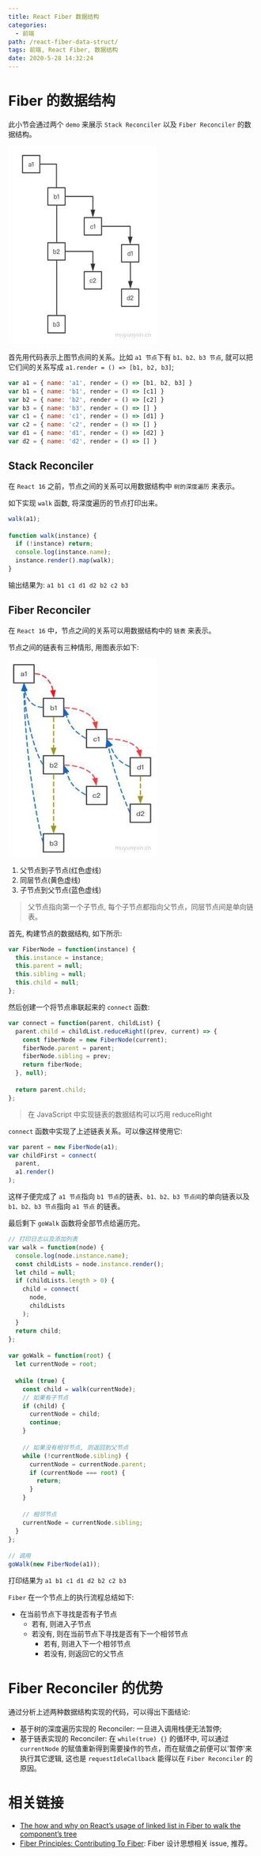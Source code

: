 ```yaml
---
title: React Fiber 数据结构
categories:
  - 前端
path: /react-fiber-data-struct/
tags: 前端, React Fiber, 数据结构
date: 2020-5-28 14:32:24
---
```


# Fiber 的数据结构

此小节会通过两个 `demo` 来展示 `Stack Reconciler` 以及 `Fiber Reconciler` 的数据结构。

![](2020-05-28-14-50-48.png)

首先用代码表示上图节点间的关系。比如 `a1 节点`下有 `b1、b2、b3 节点`, 就可以把它们间的关系写成 `a1.render = () => [b1, b2, b3]`;

```js
var a1 = { name: 'a1', render = () => [b1, b2, b3] }
var b1 = { name: 'b1', render = () => [c1] }
var b2 = { name: 'b2', render = () => [c2] }
var b3 = { name: 'b3', render = () => [] }
var c1 = { name: 'c1', render = () => [d1] }
var c2 = { name: 'c2', render = () => [] }
var d1 = { name: 'd1', render = () => [d2] }
var d2 = { name: 'd2', render = () => [] }
```

## Stack Reconciler

在 `React 16` 之前，节点之间的关系可以用数据结构中 `树的深度遍历` 来表示。

如下实现 `walk` 函数, 将深度遍历的节点打印出来。

```js
walk(a1);

function walk(instance) {
  if (!instance) return;
  console.log(instance.name);
  instance.render().map(walk);
}
```

输出结果为: `a1 b1 c1 d1 d2 b2 c2 b3`

## Fiber Reconciler

在 `React 16` 中，节点之间的关系可以用数据结构中的 `链表` 来表示。

节点之间的链表有三种情形, 用图表示如下:

![](2020-05-28-14-52-10.png)

1. 父节点到子节点(红色虚线)
2. 同层节点(黄色虚线)
3. 子节点到父节点(蓝色虚线)

> 父节点指向第一个子节点, 每个子节点都指向父节点，同层节点间是单向链表。

首先, 构建节点的数据结构, 如下所示:

```js
var FiberNode = function(instance) {
  this.instance = instance;
  this.parent = null;
  this.sibling = null;
  this.child = null;
};
```

然后创建一个将节点串联起来的 `connect` 函数:

```js
var connect = function(parent, childList) {
  parent.child = childList.reduceRight((prev, current) => {
    const fiberNode = new FiberNode(current);
    fiberNode.parent = parent;
    fiberNode.sibling = prev;
    return fiberNode;
  }, null);

  return parent.child;
};
```

> 在 JavaScript 中实现链表的数据结构可以巧用 reduceRight

`connect` 函数中实现了上述链表关系。可以像这样使用它:

```js
var parent = new FiberNode(a1);
var childFirst = connect(
  parent,
  a1.render()
);
```

这样子便完成了 `a1 节点`指向 `b1 节点`的链表、`b1、b2、b3 节点间`的单向链表以及 `b1、b2、b3 节点`指向 `a1 节点` 的链表。

最后剩下 `goWalk` 函数将全部节点给遍历完。

```js
// 打印日志以及添加列表
var walk = function(node) {
  console.log(node.instance.name);
  const childLists = node.instance.render();
  let child = null;
  if (childLists.length > 0) {
    child = connect(
      node,
      childLists
    );
  }
  return child;
};

var goWalk = function(root) {
  let currentNode = root;

  while (true) {
    const child = walk(currentNode);
    // 如果有子节点
    if (child) {
      currentNode = child;
      continue;
    }

    // 如果没有相邻节点, 则返回到父节点
    while (!currentNode.sibling) {
      currentNode = currentNode.parent;
      if (currentNode === root) {
        return;
      }
    }

    // 相邻节点
    currentNode = currentNode.sibling;
  }
};

// 调用
goWalk(new FiberNode(a1));
```

打印结果为 `a1 b1 c1 d1 d2 b2 c2 b3`

`Fiber` 在一个节点上的执行流程总结如下:

- 在当前节点下寻找是否有子节点
  - 若有, 则进入子节点
  - 若没有, 则在当前节点下寻找是否有下一个相邻节点
    - 若有, 则进入下一个相邻节点
    - 若没有, 则返回它的父节点

# Fiber Reconciler 的优势

通过分析上述两种数据结构实现的代码，可以得出下面结论:

- 基于树的深度遍历实现的 Reconciler: 一旦进入调用栈便无法暂停;
- 基于链表实现的 Reconciler: 在 `while(true) {}` 的循环中, 可以通过 `currentNode` 的赋值重新得到需要操作的节点，而在赋值之前便可以'暂停'来执行其它逻辑, 这也是 `requestIdleCallback` 能得以在 `Fiber Reconciler` 的原因。

# 相关链接

- [The how and why on React’s usage of linked list in Fiber to walk the component’s tree](https://medium.com/react-in-depth/the-how-and-why-on-reacts-usage-of-linked-list-in-fiber-67f1014d0eb7)
- [Fiber Principles: Contributing To Fiber](https://github.com/facebook/react/issues/7942): Fiber 设计思想相关 issue, 推荐。
